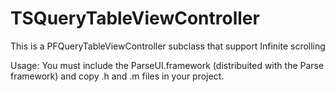 # TSQueryTableViewController
This is a PFQueryTableViewController subclass that support Infinite scrolling

Usage: You must include the ParseUI.framework (distribuited with the Parse framework) and copy .h and .m files in your project.
